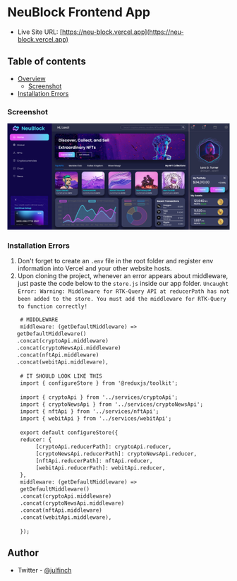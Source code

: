 # NeuBlock Frontend App
  - Live Site URL: [https://neu-block.vercel.app](https://neu-block.vercel.app)
  
## Table of contents

- [Overview](#overview)
  - [Screenshot](#screenshot)
- [Installation Errors](#installation-errors)

### Screenshot

![](./_readme_img/neublock.png)

### Installation Errors
1. Don't forget to create an `.env` file in the root folder and register env information into Vercel and your other website hosts.
1. Upon cloning the project, whenever an error appears about middleware, just paste the code below to the `store.js` inside our app folder. `Uncaught Error: Warning: Middleware for RTK-Query API at reducerPath has not been added to the store. You must add the middleware for RTK-Query to function correctly!`
 ```shell
     # MIDDLEWARE
     middleware: (getDefaultMiddleware) =>
    getDefaultMiddleware()
    .concat(cryptoApi.middleware)
    .concat(cryptoNewsApi.middleware)
    .concat(nftApi.middleware)
    .concat(webitApi.middleware),
        
     # IT SHOULD LOOK LIKE THIS 
     import { configureStore } from '@reduxjs/toolkit';

     import { cryptoApi } from '../services/cryptoApi';
     import { cryptoNewsApi } from '../services/cryptoNewsApi';
     import { nftApi } from '../services/nftApi';
     import { webitApi } from '../services/webitApi';

     export default configureStore({
     reducer: {
          [cryptoApi.reducerPath]: cryptoApi.reducer,
          [cryptoNewsApi.reducerPath]: cryptoNewsApi.reducer,
          [nftApi.reducerPath]: nftApi.reducer,
          [webitApi.reducerPath]: webitApi.reducer,
     },
     middleware: (getDefaultMiddleware) =>
     getDefaultMiddleware()
     .concat(cryptoApi.middleware)
     .concat(cryptoNewsApi.middleware)
     .concat(nftApi.middleware)
     .concat(webitApi.middleware),
          
     });
 ```
 
## Author

- Twitter - [@julfinch](https://www.twitter.com/julfinch)
